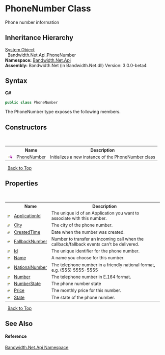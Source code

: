 ﻿# PhoneNumber Class
 

Phone number information


## Inheritance Hierarchy
<a href="http://msdn2.microsoft.com/en-us/library/e5kfa45b" target="_blank">System.Object</a><br />&nbsp;&nbsp;Bandwidth.Net.Api.PhoneNumber<br />
**Namespace:**&nbsp;<a href ="N_Bandwidth_Net_Api.md">Bandwidth.Net.Api</a><br />**Assembly:**&nbsp;Bandwidth.Net (in Bandwidth.Net.dll) Version: 3.0.0-beta4

## Syntax

**C#**<br />
``` C#
public class PhoneNumber
```

The PhoneNumber type exposes the following members.


## Constructors
&nbsp;<table><tr><th></th><th>Name</th><th>Description</th></tr><tr><td>![Public method](media/pubmethod.gif "Public method")</td><td><a href ="M_Bandwidth_Net_Api_PhoneNumber__ctor.md">PhoneNumber</a></td><td>
Initializes a new instance of the PhoneNumber class</td></tr></table>&nbsp;
<a href="#phonenumber-class">Back to Top</a>

## Properties
&nbsp;<table><tr><th></th><th>Name</th><th>Description</th></tr><tr><td>![Public property](media/pubproperty.gif "Public property")</td><td><a href ="P_Bandwidth_Net_Api_PhoneNumber_ApplicationId.md">ApplicationId</a></td><td>
The unique id of an Application you want to associate with this number.</td></tr><tr><td>![Public property](media/pubproperty.gif "Public property")</td><td><a href ="P_Bandwidth_Net_Api_PhoneNumber_City.md">City</a></td><td>
The city of the phone number.</td></tr><tr><td>![Public property](media/pubproperty.gif "Public property")</td><td><a href ="P_Bandwidth_Net_Api_PhoneNumber_CreatedTime.md">CreatedTime</a></td><td>
Date when the number was created.</td></tr><tr><td>![Public property](media/pubproperty.gif "Public property")</td><td><a href ="P_Bandwidth_Net_Api_PhoneNumber_FallbackNumber.md">FallbackNumber</a></td><td>
Number to transfer an incoming call when the callback/fallback events can't be delivered.</td></tr><tr><td>![Public property](media/pubproperty.gif "Public property")</td><td><a href ="P_Bandwidth_Net_Api_PhoneNumber_Id.md">Id</a></td><td>
The unique identifier for the phone number.</td></tr><tr><td>![Public property](media/pubproperty.gif "Public property")</td><td><a href ="P_Bandwidth_Net_Api_PhoneNumber_Name.md">Name</a></td><td>
A name you choose for this number.</td></tr><tr><td>![Public property](media/pubproperty.gif "Public property")</td><td><a href ="P_Bandwidth_Net_Api_PhoneNumber_NationalNumber.md">NationalNumber</a></td><td>
The telephone number in a friendly national format, e.g. (555) 5555-5555</td></tr><tr><td>![Public property](media/pubproperty.gif "Public property")</td><td><a href ="P_Bandwidth_Net_Api_PhoneNumber_Number.md">Number</a></td><td>
The telephone number in E.164 format.</td></tr><tr><td>![Public property](media/pubproperty.gif "Public property")</td><td><a href ="P_Bandwidth_Net_Api_PhoneNumber_NumberState.md">NumberState</a></td><td>
The phone number state</td></tr><tr><td>![Public property](media/pubproperty.gif "Public property")</td><td><a href ="P_Bandwidth_Net_Api_PhoneNumber_Price.md">Price</a></td><td>
The monthly price for this number.</td></tr><tr><td>![Public property](media/pubproperty.gif "Public property")</td><td><a href ="P_Bandwidth_Net_Api_PhoneNumber_State.md">State</a></td><td>
The state of the phone number.</td></tr></table>&nbsp;
<a href="#phonenumber-class">Back to Top</a>

## See Also


#### Reference
<a href ="N_Bandwidth_Net_Api.md">Bandwidth.Net.Api Namespace</a><br />
